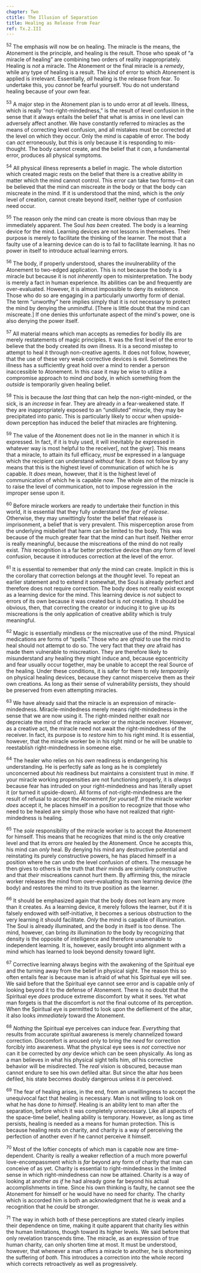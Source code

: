 ```yaml
---
chapter: Two
ctitle: The Illusion of Separation
title: Healing as Release from Fear
ref: Tx.2.III
---
```


<sup>52</sup> The emphasis will now be on healing. The miracle is the means, the
Atonement is the principle, and healing is the result. Those who speak
of “a miracle of healing” are combining two orders of reality
inappropriately. Healing is *not* a miracle. The Atonement or the final
miracle is a *remedy*, while any type of healing is a result. The *kind* of
error to which Atonement is applied is irrelevant. Essentially, *all*
healing is the release from fear. To undertake this, you *cannot* be
fearful yourself. You do not understand healing because of your *own*
fear.

<sup>53</sup> A major step in the Atonement plan is to undo error at *all* levels.
Illness, which is really “not-right-mindedness,” is the result of level
confusion in the sense that it always entails the belief that what is
amiss in one level can adversely affect another. We have constantly
referred to miracles as the means of correcting level confusion, and all
mistakes must be corrected at the level on which they occur. Only the
*mind* is capable of error. The body can *act* erroneously, but this is only
because it is responding to mis-thought. The body cannot create, and the
belief that it *can*, a fundamental error, produces all physical symptoms.

<sup>54</sup> All physical illness represents a belief in magic. The whole
distortion which created magic rests on the belief that there is a
creative ability in matter which the mind cannot control. This error can
take two forms—it can be believed that the mind can miscreate *in* the
body or that the body can miscreate in the mind. If it is understood
that the mind, which is the *only* level of creation, cannot create beyond
itself, neither type of confusion need occur.

<sup>55</sup> The reason only the mind can create is more obvious than may be
immediately apparent. The Soul *has been* created. The body is a learning
device for the mind. Learning devices are not lessons in themselves.
Their purpose is merely to facilitate the thinking of the learner. The
most that a faulty use of a learning device can do is to fail to
facilitate learning. It has no power in itself to introduce actual
learning errors.

<sup>56</sup> The body, if properly understood, shares the invulnerability of the
Atonement to two-edged application. This is not because the body is a
miracle but because it is not *inherently* open to misinterpretation. The
body is merely a fact in human experience. Its abilities can be and
frequently are over-evaluated. However, it is almost impossible to deny
its existence. Those who do so are engaging in a particularly unworthy
form of denial. The term “unworthy” here implies simply that it is not
necessary to protect the mind by denying the unmindful. [There is little
doubt that the mind can miscreate.] If one denies this unfortunate
aspect of the mind's power, one is also denying the power itself.

<sup>57</sup> All material means which man accepts as remedies for bodily ills are
merely restatements of magic principles. It was the first level of the
error to believe that the body created its own illness. It is a second
misstep to attempt to heal it through non-creative agents. It does not
follow, however, that the use of these very weak corrective devices is
evil. Sometimes the illness has a sufficiently great hold over a mind to
render a person inaccessible to Atonement. In this case it may be wise
to utilize a compromise approach to mind *and* body, in which something
from the *outside* is temporarily given healing belief.

<sup>58</sup> This is because the *last* thing that can help the non-right-minded, or
the sick, is an *increase* in fear. They are already *in* a fear-weakened
state. If they are inappropriately exposed to an “undiluted” miracle,
they may be precipitated into panic. This is particularly likely to
occur when upside-down perception has induced the belief that miracles
are frightening.

<sup>59</sup> The value of the Atonement does not lie in the manner in which it is
expressed. In fact, if it is truly used, it will inevitably *be* expressed
in whatever way is most helpful to the receiver[, not the giver]. This
means that a miracle, to attain its full efficacy, *must* be expressed in
a language which the recipient can understand *without* fear. It does not
follow by any means that this is the highest level of communication of
which he is capable. It *does* mean, however, that it is the highest level
of communication of which he is capable *now*. The whole aim of the
miracle is to raise the level of communication, not to impose regression
in the improper sense upon it.

<sup>60</sup> Before miracle workers are ready to undertake their function in this
world, it is essential that they fully understand the *fear of release*.
Otherwise, they may unwittingly foster the belief that release is
imprisonment, a belief that is very prevalent. This misperception arose
from the underlying misbelief that harm can be limited to the body. This
was because of the much greater fear that the mind can hurt itself.
Neither error is really meaningful, because the miscreations of the mind
do not really exist. *This* recognition is a far better protective device
than *any* form of level confusion, because it introduces correction at
the level of the error.

<sup>61</sup> It is essential to remember that *only* the mind can create. Implicit
in this is the corollary that correction belongs at the *thought* level.
To repeat an earlier statement and to extend it somewhat, the Soul is
already perfect and therefore does not require correction. The body does
not really exist except as a learning device for the mind. This learning
device is *not* subject to errors of its own because it was created but is
*not* creating. It should be obvious, then, that correcting the creator or
inducing it to give up its miscreations is the only application of
creative ability which is truly meaningful.

<sup>62</sup> Magic is essentially mindless or the miscreative use of the mind.
Physical medications are forms of “spells.” Those who are *afraid* to use
the mind to heal should not attempt to do so. The very fact that they
*are* afraid has made them vulnerable to miscreation. They are therefore
likely to misunderstand any healing they might induce and, because
egocentricity and fear usually occur together, may be unable to accept
the real Source of the healing. Under these conditions, it is safer for
them to rely *temporarily* on physical healing devices, because they
cannot misperceive them as their own creations. As long as their sense
of vulnerability persists, they should be preserved from even attempting
miracles.

<sup>63</sup> We have already said that the miracle is an expression of
miracle-mindedness. Miracle-mindedness merely means right-mindedness in
the sense that we are now using it. The right-minded neither exalt nor
depreciate the mind of the miracle worker or the miracle receiver.
However, as a creative act, the miracle need not await the
right-mindedness of the receiver. In fact, its purpose is to *restore* him
to his right mind. It is essential, however, that the miracle worker be
in his right mind or he will be unable to reestablish right-mindedness
in someone else.

<sup>64</sup> The healer who relies on his *own* readiness is endangering his
understanding. He is perfectly safe as long as he is completely
unconcerned about *his* readiness but maintains a consistent trust in
*mine*. If your miracle working propensities are not functioning properly,
it is *always* because fear has intruded on your right-mindedness and has
literally upset it (or turned it upside-down). All forms of
not-right-mindedness are the result of refusal to accept the Atonement
*for yourself*. If the miracle worker *does* accept it, he places himself in
a position to recognize that those who need to be healed are simply
those who have not realized that right-mindedness is healing.

<sup>65</sup> The *sole* responsibility of the miracle worker is to accept the
Atonement for himself. This means that he recognizes that mind is the
only creative level and that its errors *are* healed by the Atonement.
Once he accepts this, his mind can *only* heal. By denying his mind any
destructive potential and reinstating its purely constructive powers, he
has placed himself in a position where he can undo the level confusion
of others. The message he then gives to others is the truth that *their*
minds are similarly constructive and that *their* miscreations cannot hurt
them. By affirming this, the miracle worker releases the mind from
over-evaluating its own learning device (the body) and restores the mind
to its true position as the learner.

<sup>66</sup> It should be emphasized again that the body does not learn any more
than it creates. As a learning device, it merely follows the learner,
but if it is falsely endowed with self-initiative, it becomes a serious
obstruction to the very learning it should facilitate. *Only* the mind is
capable of illumination. The Soul is already illuminated, and the body
in itself is too dense. The mind, however, can bring *its* illumination *to*
the body by recognizing that density is the opposite of intelligence and
therefore unamenable to independent learning. It is, however, easily
brought into alignment with a mind which has learned to look beyond
density toward light.

<sup>67</sup> Corrective learning always begins with the awakening of the Spiritual
eye and the turning away from the belief in physical sight. The reason
this so often entails fear is because man is afraid of what his
Spiritual eye will see. We said before that the Spiritual eye cannot see
error and is capable only of looking beyond it to the defense of
Atonement. There is no doubt that the Spiritual eye *does* produce extreme
discomfort by what it sees. Yet what man forgets is that the discomfort
is *not* the final outcome of its perception. When the Spiritual eye is
permitted to look upon the defilement of the altar, it also looks
*immediately* toward the Atonement.

<sup>68</sup> *Nothing* the Spiritual eye perceives can induce fear. *Everything* that
results from accurate spiritual awareness is merely channelized toward
correction. Discomfort is aroused only to bring the *need* for correction
forcibly into awareness. What the physical eye sees is *not* corrective
nor can it be corrected by *any* device which can be seen physically. As
long as a man believes in what his physical sight tells him, *all* his
corrective behavior will be misdirected. The *real* vision is obscured,
because man cannot endure to see his own defiled altar. But since the
altar *has* been defiled, his state becomes doubly dangerous unless it *is*
perceived.

<sup>69</sup> The fear of healing arises, in the end, from an unwillingness to
accept the unequivocal fact that healing is necessary. Man is not
willing to look on what he has done *to himself*. Healing is an ability
lent to man after the separation, before which it was completely
unnecessary. Like all aspects of the space-time belief, healing ability
is temporary. However, as long as time persists, healing is needed as a
means for human protection. This is because healing rests on charity,
and charity is a way of perceiving the perfection of another even if he
cannot perceive it himself.

<sup>70</sup> Most of the loftier concepts of which man is capable now are
time-dependent. Charity is really a weaker reflection of a much more
powerful love-encompassment which is *far* beyond any form of charity that
man can conceive of as yet. Charity is essential to right-mindedness in
the limited sense in which right-mindedness can now be attained. Charity
is a way of looking at another *as if* he had already gone far beyond his
actual accomplishments in time. Since his own thinking is faulty, he
cannot see the Atonement for himself or he would have no need for
charity. The charity which is accorded him is both an acknowledgment
that he *is* weak and a recognition that he *could* be stronger.

<sup>71</sup> The way in which both of these perceptions are stated clearly implies
their dependence on time, making it quite apparent that charity lies
within the human limitations, though toward its higher levels. We said
before that only revelation transcends time. The miracle, as an
expression of true human charity, can only shorten time at most. It must
be understood, however, that whenever a man offers a miracle to another,
he is shortening the suffering of *both*. This introduces a correction
into the whole record which corrects retroactively as well as
progressively.

